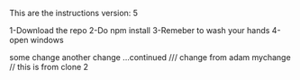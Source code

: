 This are the instructions
version: 5


1-Download the repo
2-Do npm install
3-Remeber to wash your hands
4-open windows
 
some change
another change ...continued
///
change from adam
mychange
//
this is from clone 2